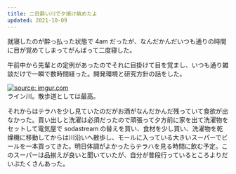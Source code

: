 ```yaml
---
title: 二日酔い川で夕焼け眺めたよ
updated: 2021-10-09
---
```


就寝したのが酔っ払った状態で 4am だったが、なんだかんだいつも通りの時間に目が覚めてしまってがんばって二度寝した。

午前中から先輩との定例があったのでそれに目掛けて目を覚まし、いつも通り雑談だけで一瞬で数時間経った。開発環境と研究方針の話をした。

<a href="https://imgur.com/wd3ZVgZ"><img src="https://i.imgur.com/wd3ZVgZ.jpg" title="source: imgur.com" /></a>  
ライン川。散歩道としては最高。

それからはテラハを少し見ていたのだがお酒がなんだかんだ残っていて食欲が出なかった。買い出しと洗濯は必須だったので頑張って夕方前に家を出て洗濯物をセットして電気屋で sodastream の替えを買い、食材を少し買い、洗濯物を乾燥機に移動してからは川沿いへ散歩し、モールに入っている大きいスーパーでビールを一本買ってきた。明日体調がよかったらテラハを見る時間に飲む予定。このスーパーは品揃えが良いと聞いていたが、自分が普段行っているところよりだいぶたくさんあった。
